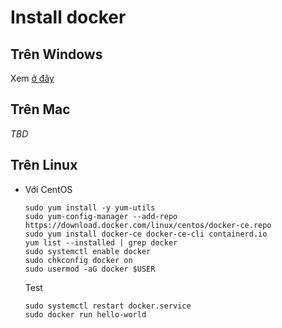 # Install docker

## Trên Windows

Xem [ở đây](https://jobs.hybrid-technologies.vn/blog/huong-dan-su-dung-docker-co-ban/#II_Cai_dat)

## Trên Mac

*TBD*

## Trên Linux

* Với CentOS
  ```shell
  sudo yum install -y yum-utils
  sudo yum-config-manager --add-repo https://download.docker.com/linux/centos/docker-ce.repo
  sudo yum install docker-ce docker-ce-cli containerd.io
  yum list --installed | grep docker
  sudo systemctl enable docker
  sudo chkconfig docker on
  sudo usermod -aG docker $USER
  ```
  Test
  ```shell
  sudo systemctl restart docker.service
  sudo docker run hello-world
  ```